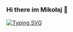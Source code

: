 ### Hi there im Mikołaj 👋

[![Typing SVG](https://readme-typing-svg.demolab.com?font=Google+Sans&weight=100&size=12&pause=4500&color=67A106&vCenter=true&width=600&lines=I+am+a+computer+sience+student+with+a+passion+for+computer+security+🥳+📕📘)](https://git.io/typing-svg)

